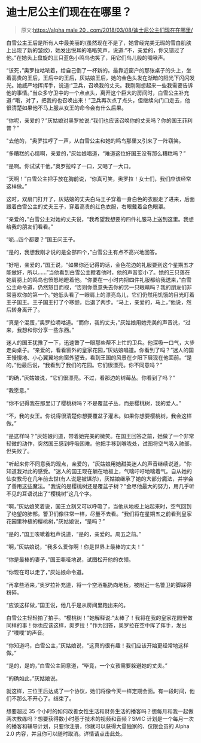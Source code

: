 # 迪士尼公主们现在在哪里？

> 原文:[https://alpha male 20 . com/2018/03/08/迪士尼公主们现在在哪里/](https://alphamale20.com/2018/03/08/where-are-the-disney-princesses-now/)

白雪公主王后是所有人中最美丽的(虽然现在不是了，她曾经完美无瑕的雪白肌肤上出现了新的皱纹)，她发出悦耳的咯咯笑声，说道:“不，亲爱的，你又错过了他。”在她头上盘旋的三只蓝色小鸣鸟也笑了，用它们鸟儿般的啁啾声。

“该死，”奥罗拉咕哝着，给自己倒了一杯新的。最靠近窗户的那张桌子的头上，坐着高贵的王后，王后中的王后，灰姑娘王后，她的金色头发在渐暗的阳光下闪闪发光。她威严地挥挥手，说道:“卫兵，召唤我的丈夫。我刚刚想起来一些我需要告诉他的事情。”当众多守卫中的一个点点头，离开这个巨大的房间时，白雪公主补充道:“哦，对了，把我的也召唤出来！”卫兵再次点了点头，但继续向门口走去，他很清楚如果他不马上服从女王的命令会有什么后果。

“你呢，亲爱的？”灰姑娘对奥罗拉说:“我们也应该召唤你的丈夫吗？你的国王菲利普？”

"去他的，"奥罗拉哼了一声，从白雪公主和她的鸣鸟那里又引来了一阵窃笑。

“多糟糕的心情啊，亲爱的，”灰姑娘唱道，“难道这位好国王没有那么糟糕吗？”

“是啊。你试试干他，”奥罗拉啐了一口，又喝了一大口。

“天啊！”白雪公主把手放在胸前说，“你真可笑，奥罗拉！女士们，我们应该经常这样做。”

这时，双扇门打开了，灰姑娘的丈夫白马王子穿着一身白色的衣服走了进来，后面跟着白雪公主的丈夫王子，穿着高贵的红色衣服，右眼戴着金色眼罩。

“亲爱的，”白雪公主对她的丈夫说，“我希望我想要的四件礼服马上送到这里。我想给我的朋友们看看。”

“呃...四个都要？”国王问王子。

“是的，我想我刚才说的是全部四个，”白雪公主有点不高兴地回答。

“好吧，亲爱的，”国王说，“如果你还记得的话，金色花边的礼服要到这个星期五才能做好，所以……”当他看到白雪公主瞪着他时，他的声音变小了。她的三只落在她肩膀上的鸣鸟也愤怒地瞪着他。“你要在一小时内把四件礼服都给我送来，”白雪公主命令道，仍然怒目而视，“否则你愿意失去你的另一只眼睛吗？我的朋友们非常喜欢你的第一个。”她低头看了一眼肩上的漂亮鸟儿，它们仍然用饥饿的目光盯着王子国王。王子国王打了个寒颤，后退了两步。“马上，亲爱的，马上，”他说，然后转身离开了。

“真是个混蛋，”奥罗拉嘀咕道。“而你，我的丈夫，”灰姑娘用她完美的声音说，“过来，我想和你分享一些东西。”

迷人的国王犹豫了一下，迅速瞥了一眼那些帮不上忙的卫兵。他深吸一口气，大步走向桌子。“亲爱的，看看窗外的皇家花园，”灰姑娘唱道。你看到了吗？”迷人的国王慢慢地、小心翼翼地向窗外望去，看到王国的风景在夕阳下展现在他面前。“是的，”他最后说，“我看到了我们的花园。它们很漂亮。你不同意吗？”

“的确，”灰姑娘说，“它们很漂亮。不过，看那边的树莓丛。你看到了吗？”

“我愿意。”

“你不记得我在那里订了樱桃树吗？不是覆盆子丛，而是樱桃树，我的爱人。”

“不，我的女王。你说得很清楚你想要覆盆子灌木。如果你想要樱桃树，我会这样做。”

“是这样吗？”灰姑娘问道，带着她完美的微笑。在国王回答之前，她做了一个非常轻微的动作，突然国王感到呼吸困难。他把手移到喉咙处，试图将空气吸入肺部，但失败了。

"听起来你不同意我的观点，亲爱的，"灰姑娘用她甜美迷人的声音继续说道，"你知道我对此的感受。"迷人的国王现在躺在地板上，气喘吁吁地喘着气。自从她的仙女教母在几年前去世(有人说是被谋杀)，灰姑娘继承了她的大部分魔法，并学会了善用这些魔法。"我说的是樱桃树还是覆盆子树？"金尽他最大的努力，用几乎听不见的耳语说出了“樱桃树”这几个字。

“啊，”灰姑娘笑着说，国王立刻又可以呼吸了，当他从地板上站起来时，空气回到了绝望的肺部。警卫们像往常一样，尽量不去看。“我们将在星期五之前看到皇家花园里种植的樱桃树，”灰姑娘说，“是吗？”

“是的，”国王咳嗽着粗声说道，“是的，亲爱的。周五之前。”

“啊，”灰姑娘说，“我多么爱你啊！你是世界上最棒的丈夫！”

“你是最棒的妻子，”国王嘶哑地说，试图松开他的衣领。

“你现在可以走了，”灰姑娘命令道。

“再拿些酒来，”奥罗拉补充道，将一个空酒瓶扔向地板，被附近一名警卫的脚踩得粉碎。

“应该这样做，”国王说，他几乎是从房间里跑出来的。

白雪公主轻轻拍了拍手。“樱桃树！”她解释说:“太棒了！我将在我的皇家花园里做同样的事！你也应该这样，奥罗拉！”作为回答，奥罗拉在空中挥了挥手，发出了“噗噗”的声音。

“你知道吗，白雪公主，”灰姑娘说，“这真的很有趣！我们应该开始更经常地这样做。”

“是的，是的，”白雪公主同意道，“毕竟，一个女孩需要躲避她的丈夫。”

“的确如此，”灰姑娘说。

就这样，三位王后达成了一个协议，她们将像今天一样定期会面。有一段时间，他们不那么不开心了。结束了。

想要超过 35 个小时的如何改善女性生活和财务生活的播客吗？想每月和我一起做两次教练吗？想要获得数小时基于技术的视频和音频？SMIC 计划是一个每月一次的播客和辅导计划，只要你注册，你就可以获得大量独家的、仅限会员的 Alpha 2.0 内容，并且你可以随时取消。详情请点击此处。